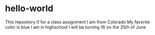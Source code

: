 # hello-world
This repository if for a class assignment 
I am from Colorado
My favorite color is blue
I am in highschool
I will be turning 16 on the 25th of June
